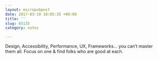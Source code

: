 ```yaml
---
layout: micropubpost
date: 2017-03-10 18:05:35 +00:00
title: ''
slug: 65135
category: notes

---
```

Design, Accessibility, Performance, UX, Frameworks… you can’t master them all. Focus on one &amp; find folks who are good at each.
